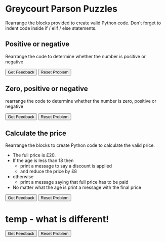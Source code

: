# Greycourt Parson Puzzles
Rearrange the blocks provided to create valid Python code.
Don't forget to indent code inside if / elif / else statements.


## Positive or negative
Rearrange the code to determine whether the number is positive or negative
<div id="parson2-sortableTrash" class="sortable-code"></div> 
<div id="parson2-sortable" class="sortable-code"></div> 
<div style="clear:both;"></div> 
<p> 
    <input id="parson2-feedbackLink" value="Get Feedback" type="button" /> 
    <input id="parson2-newInstanceLink" value="Reset Problem" type="button" /> 
</p> 
<script type="text/javascript"> 
(function(){
  var initial = "if num &gt; 0:\n" +
    "    print(&quot;Positive number&quot;)\n" +
    "else:\n" +
    "    print(&quot;Negative number&quot;)";
  var parsonsPuzzle = new ParsonsWidget({
    "sortableId": "parson2-sortable",
    "max_wrong_lines": 10,
    "grader": ParsonsWidget._graders.LineBasedGrader,
    "exec_limit": 2500,
    "can_indent": true,
    "x_indent": 50,
    "lang": "en",
    "show_feedback": true,
    "trashId": "parson2-sortableTrash"
  });
  parsonsPuzzle.init(initial);
  parsonsPuzzle.shuffleLines();
  $("#parson2-newInstanceLink").click(function(event){ 
      event.preventDefault(); 
      parsonsPuzzle.shuffleLines(); 
  }); 
  $("#parson2-feedbackLink").click(function(event){ 
      event.preventDefault(); 
      parsonsPuzzle.getFeedback(); 
  }); 
})(); 
</script>

## Zero, positive or negative
rearrange the code to determine whether the number is zero, positive or negative
<div id="parson3-sortableTrash" class="sortable-code"></div> 
<div id="parson3-sortable" class="sortable-code"></div> 
<div style="clear:both;"></div> 
<p> 
    <input id="parson3-feedbackLink" value="Get Feedback" type="button" /> 
    <input id="parson3-newInstanceLink" value="Reset Problem" type="button" /> 
</p> 
<script type="text/javascript"> 
(function(){
  var initial = "if num == 0:\n" +
    "	print(&quot;Zero&quot;)\n" +
    "elif num &gt; 0:\n" +
    "    print(&quot;Positive number&quot;)\n" +
    "else:\n" +
    "    print(&quot;Negative number&quot;)";
  var parsonsPuzzle = new ParsonsWidget({
    "sortableId": "parson3-sortable",
    "max_wrong_lines": 10,
    "grader": ParsonsWidget._graders.LineBasedGrader,
    "exec_limit": 2500,
    "can_indent": true,
    "x_indent": 50,
    "lang": "en",
    "show_feedback": true,
    "trashId": "parson3-sortableTrash"
  });
  parsonsPuzzle.init(initial);
  parsonsPuzzle.shuffleLines();
  $("#parson3-newInstanceLink").click(function(event){ 
      event.preventDefault(); 
      parsonsPuzzle.shuffleLines(); 
  }); 
  $("#parson3-feedbackLink").click(function(event){ 
      event.preventDefault(); 
      parsonsPuzzle.getFeedback(); 
  }); 
})(); 
</script>

## Calculate the price
Rearrange the blocks to create Python code to calculate the valid price.  
* The full price is £20.  
* If the age is less than 18 then
  * print a message to say a discount is applied
  * and reduce the price by £8
* otherwise
  * print a message saying that full price has to be paid
* No matter what the age is print a message with the final price

<div id="parson4-sortableTrash" class="sortable-code"></div> 
<div id="parson4-sortable" class="sortable-code"></div> 
<div style="clear:both;"></div> 
<p> 
    <input id="parson4-feedbackLink" value="Get Feedback" type="button" /> 
    <input id="parson4-newInstanceLink" value="Reset Problem" type="button" /> 
</p> 
<script type="text/javascript"> 
(function(){
  var initial = "price = 20\n" +
    "if age&lt; 18:\n" +
    "	print(&quot;child discount applied&quot;)\n" +
    "   price = price - 8\n" +
    "else:\n" +
    "	print(&quot;full price&quot;)\n" +
    "print(&quot;You must pay&quot;, price, &quot;pounds&quot;)";
  var parsonsPuzzle = new ParsonsWidget({
    "sortableId": "parson4-sortable",
    "max_wrong_lines": 10,
    "grader": ParsonsWidget._graders.LineBasedGrader,
    "exec_limit": 2500,
    "can_indent": true,
    "x_indent": 50,
    "lang": "en",
    "show_feedback": true
  });
  parsonsPuzzle.init(initial);
  parsonsPuzzle.shuffleLines();
  $("#parson4-newInstanceLink").click(function(event){ 
      event.preventDefault(); 
      parsonsPuzzle.shuffleLines(); 
  }); 
  $("#parson4-feedbackLink").click(function(event){ 
      event.preventDefault(); 
      parsonsPuzzle.getFeedback(); 
  }); 
})(); 
</script>


# temp - what is different!
<div id="parson5-sortableTrash" class="sortable-code"></div> 
<div id="parson5-sortable" class="sortable-code"></div> 
<div style="clear:both;"></div> 
<p> 
    <input id="parson5-feedbackLink" value="Get Feedback" type="button" /> 
    <input id="parson5-newInstanceLink" value="Reset Problem" type="button" /> 
</p> 
<script type="text/javascript"> 
(function(){
  var initial = "price = 20\n" +
    "if age&lt; 18:\n" +
    "	print(&quot;child discount applied&quot;)\n" +
    "	price = price - 8\n" +
    "else:\n" +
    "	print(&quot;full price&quot;)\n" +
    "print(&quot;You must pay&quot;, price, &quot;pounds&quot;)";
  var parsonsPuzzle = new ParsonsWidget({
    "sortableId": "parson5-sortable",
    "max_wrong_lines": 10,
    "grader": ParsonsWidget._graders.LineBasedGrader,
    "exec_limit": 2500,
    "can_indent": true,
    "x_indent": 50,
    "lang": "en",
    "show_feedback": true
  });
  parsonsPuzzle.init(initial);
  parsonsPuzzle.shuffleLines();
  $("#parson5-newInstanceLink").click(function(event){ 
      event.preventDefault(); 
      parsonsPuzzle.shuffleLines(); 
  }); 
  $("#parson5-feedbackLink").click(function(event){ 
      event.preventDefault(); 
      parsonsPuzzle.getFeedback(); 
  }); 
})(); 
</script>
